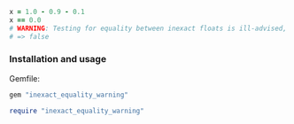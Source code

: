```ruby
x = 1.0 - 0.9 - 0.1
x == 0.0
# WARNING: Testing for equality between inexact floats is ill-advised, when comparing -2.7755575615628914e-17 and 0 (/path/to/file.rb:123)
# => false
```


### Installation and usage

Gemfile:

```ruby
gem "inexact_equality_warning"
```

```ruby
require "inexact_equality_warning"
```
